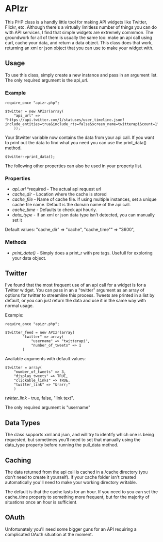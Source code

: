 # APIzr
	
This PHP class is a handly little tool for making API widgets like Twitter, Flickr, etc. Although there's a virtually limitless number of things you can do with API services, I find that simple widgets are extremely commmon. The groundwork for all of them is usually the same too: make an api call using curl, cache your data, and return a data object. This class does that work, returning an xml or json object that you can use to make your widget with.

## Usage

To use this class, simply create a new instance and pass in an argument list. The only required argument is the api_url. 

### Example

	require_once "apizr.php";

	$twitter = new APIzr(array(
		"api_url" => "https://api.twitter.com/1/statuses/user_timeline.json?include_entities=true&include_rts=false&screen_name=twitterapi&count=1",
		));

Your $twitter variable now contains the data from your api call. If you want to print out the data to find what you need you can use the print_data() method.
	
	$twitter->print_data();

The following other properties can also be used in your property list.

### Properties

* *api_url* *required - The actual api request url
* *cache_dir* - Location where the cache is stored
* *cache_file* - Name of cache file. If using multiple instances, set a unique cache file name. Default is the domain name of the api call.
* *cache_time* - Defaults to check api hourly.
* *data_type* - If an xml or json data type isn't detected, you can manually set it

Default values:
	"cache_dir" => "cache",
	"cache_time"" => "3600",
				
### Methods
* *print_data()* - Simply does a print_r with pre tags. Usefull for exploring your data object.

## Twitter
I've found that the most frequent use of an api call for a widget is for a Twitter widget. You can pass in an a "twitter" argument as an array of options for twitter to streamline this process. Tweets are printed in a list by default, or you can just return the data and use it in the same way with normal usage.

Example:

	require_once "apizr.php";
	
	$twitter_feed = new APIzr(array(
			"twitter" => array(
				"username" => "twitterapi",
				"number_of_tweets" => 1
			)

Available arguments with default values:

	$twitter = array(
		"number_of_tweets" => 3,
		"display_tweets" => TRUE,
		"clickable_links" => TRUE,
		"twitter_link" => "&rarr;"
		)

*twitter_link* - true, false, "link text".

The only required argument is "username"
					

## Data Types

The class supports xml and json, and will try to identify which one is being requested, but sometimes you'll need to set that manually using the data_type property before running the pull_data method.

## Caching
The data returned from the api call is cached in a /cache directory (you don't need to create it yourself). If your cache folder isn't created automatically you'll need to make your working directory writable.

The default is that the cache lasts for an hour. If you need to you can set the cache_time property to something more frequent, but for the majority of situations once an hour is sufficient. 

## OAuth
Unfortunately you'll need some bigger guns for an API requiring a complicated OAuth situation at the moment.